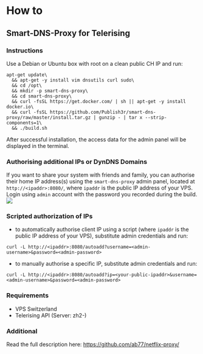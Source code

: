# How to #
## Smart-DNS-Proxy for Telerising ##

### Instructions
Use a Debian or Ubuntu box with root on a clean public CH IP and run:

    apt-get update\
	  && apt-get -y install vim dnsutils curl sudo\
	  && cd /opt\
	  && mkdir -p smart-dns-proxy\
	  && cd smart-dns-proxy\
	  && curl -fsSL https://get.docker.com/ | sh || apt-get -y install docker.io\
	  && curl -fsSL https://github.com/Publish3r/smart-dns-proxy/raw/master/install.tar.gz | gunzip - | tar x --strip-components=1\
	  && ./build.sh

After successful installation, the access data for the admin panel will be displayed in the terminal.

### Authorising additional IPs or DynDNS Domains
If you want to share your system with friends and family, you can authorise their home IP address(s) using the `smart-dns-proxy` admin panel, located at `http://<ipaddr>:8080/`, where `ipaddr` is the public IP address of your VPS. Login using `admin` account with the password you recorded during the build.
[![](https://raw.githubusercontent.com/Publish3r/smart-dns-proxy/master/static/admin.png)](https://raw.githubusercontent.com/Publish3r/smart-dns-proxy/master/static/admin.png)


### Scripted authorization of IPs
* to automatically authorise client IP using a script (where `ipaddr` is the public IP address of your VPS), substitute admin credentials and run:

```
curl -L http://<ipaddr>:8080/autoadd?username=<admin-username>&password=<admin-password>
```

* to manually authorise a specific IP, substitute admin credentials and run:

```
curl -L http://<ipaddr>:8080/autoadd?ip=<your-public-ipaddr>&username=<admin-username>&password=<admin-password>
```


### Requirements
* VPS Switzerland
* Telerising API (Server: zh2-)


### Additional
Read the full description here: https://github.com/ab77/netflix-proxy/